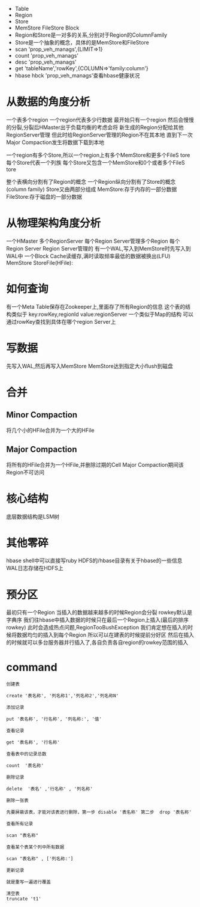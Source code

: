 + Table
+ Region
+ Store
+ MemStore FileStore Block
+ Region和Store是一对多的关系,分别对于Region的ColumnFamily
+ Store是一个抽象的概念，具体的是MemStore和FileStore
+ scan 'prop_veh_manags',{LIMIT=>1}
+ count 'prop_veh_manags'
+ desc 'prop_veh_manags'
+ get 'tableName','rowKey',{COLUMN=>'family:column'}
+ hbase hbck 'prop_veh_manags'查看hbase健康状况

# 从数据的角度分析

一个表多个region
一个region代表多少行数据
最开始只有一个region
然后会慢慢的分裂,分裂后HMaster出于负载均衡的考虑会将
新生成的Region分配给其他RegionServer管理
但此时给RegionServer管理的Region不在其本地
直到下一次Major Compaction发生将数据下载到本地

一个region有多个Store,所以一个region上有多个MemStore和更多个FileS tore
每个Store代表一个列族
每个Store又包含一个MemStore和0个或者多个FileS tore

整个表横向分割有了Region的概念
一个Region纵向分割有了Store的概念(column family)
Store又由两部分组成
    MemStore:存于内存的一部分数据
    FileStore:存于磁盘的一部分数据


# 从物理架构角度分析
一个HMaster
多个RegionServer
每个Region Server管理多个Region
每个Region Server
    Region Server管理的
    有一个WAL,写入到MemStore时先写入到WAL中
    一个Block Cache读缓存,满时读取频率最低的数据被换出(LFU)
    MemStore
    StoreFile(HFile):

# 如何查询

有一个Meta Table保存在Zookeeper上,里面存了所有Region的信息
这个表的结构类似于
key:rowKey,regionId
value:regionServer
一个类似于Map的结构
可以通过rowKey查找到具体在哪个region Server上

# 写数据
先写入WAL,然后再写入MemStore
MemStore达到指定大小flush到磁盘

# 合并

## Minor Compaction
将几个小的HFile合并为一个大的HFile
## Major Compaction
将所有的HFile合并为一个HFile,并删除过期的Cell
Major Compaction期间该Region不可访问

# 核心结构
底层数据结构是LSM树


# 其他零碎
hbase shell中可以直接写ruby
HDFS的/hbase目录有关于hbase的一些信息
WAL日志存储在HDFS上

# 预分区
最初只有一个Region
当插入的数据越来越多的时候Region会分裂
rowkey默认是字典序
我们往hbase中插入数据的时候只在最后一个Region上插入(最后的排序rowkey)
此时会造成热点问题,RegionTooBushException
我们肯定想在插入的时候将数据均匀的插入到每个Region
所以可以在建表的时候提前分好区
然后在插入的时候就可以多台服务器并行插入了,各自负责各自region的rowkey范围的插入

# command
    创建表
    
    create '表名称', '列名称1','列名称2','列名称N'
    
    添加记录      
    
    put '表名称', '行名称', '列名称:', '值'
    
    查看记录
    
    get '表名称', '行名称'
    
    查看表中的记录总数
    
    count  '表名称'
    
    删除记录
    
    delete  '表名' ,'行名称' , '列名称'
    
    删除一张表
    
    先要屏蔽该表，才能对该表进行删除，第一步 disable '表名称' 第二步  drop '表名称'
    
    查看所有记录
    
    scan "表名称"  
    
    查看某个表某个列中所有数据
    
    scan "表名称" , ['列名称:']
    
    更新记录 
    
    就是重写一遍进行覆盖
    
    清空表
    truncate 't1'